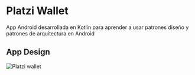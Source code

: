 # Platzi Wallet
App Android desarrollada en Kotlin para aprender a usar patrones diseño y patrones de arquitectura en Android
## App Design
![Platzi wallet](https://user-images.githubusercontent.com/41756950/231860288-87db1cb2-8e3f-4f72-a630-7c8f52feda0e.png)



